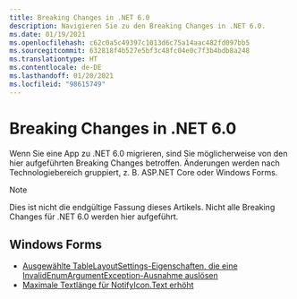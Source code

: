 ```yaml
---
title: Breaking Changes in .NET 6.0
description: Navigieren Sie zu den Breaking Changes in .NET 6.0.
ms.date: 01/19/2021
ms.openlocfilehash: c62c0a5c49397c1013d6c75a14aac482fd097bb5
ms.sourcegitcommit: 632818f4b527e5bf3c48fc04e0c7f3b4bdb8a248
ms.translationtype: HT
ms.contentlocale: de-DE
ms.lasthandoff: 01/20/2021
ms.locfileid: "98615749"
---
```

# <a name="breaking-changes-in-net-60"></a>Breaking Changes in .NET 6.0

Wenn Sie eine App zu .NET 6.0 migrieren, sind Sie möglicherweise von den hier aufgeführten Breaking Changes betroffen. Änderungen werden nach Technologiebereich gruppiert, z. B. ASP.NET Core oder Windows Forms.

> [!NOTE]
> Dies ist nicht die endgültige Fassung dieses Artikels. Nicht alle Breaking Changes für .NET 6.0 werden hier aufgeführt.

## <a name="windows-forms"></a>Windows Forms

- [Ausgewählte TableLayoutSettings-Eigenschaften, die eine InvalidEnumArgumentException-Ausnahme auslösen](windows-forms/6.0/tablelayoutsettings-apis-throw-invalidenumargumentexception.md)
- [Maximale Textlänge für NotifyIcon.Text erhöht](windows-forms/6.0/notifyicon-text-max-text-length-increased.md)
